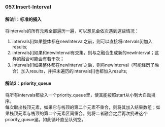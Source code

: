 ### 057.Insert-Interval

#### 解法1：标准的插入
将intervals的所有元素全部遍历一遍，可以想见会依次遇到这些情况：    
1. intervals[i]如果整体都在newInterval之前，则可以直接将intervals[i]加入results;
2. intervals[i]如果和newInterval有交集，则与之融合生成新的newInterval；这样的融合可能会有若干次；   
3. intervals[i]如果整体都在newInterval之后，则将newInterval（可能经历了融合）加入results，并把未遍历的intervals[i]也都加入results;   

#### 解法2：priority_queue
将所有intervals都放入一个priority_queue里，使其能按照start从小到大自动排序。    
每次取出栈顶元素，如果它与栈顶的第二个元素不重合，则将其加入结果数组；如果栈顶元素与栈顶的第二个元素区间重合，则将二者融合之后再次扔进这个priority_queue里。如此循环直至队列空。
